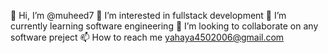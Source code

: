 👋 Hi, I’m @muheed7
👀 I’m interested in fullstack development
🌱 I’m currently learning software engineering
💞️ I’m looking to collaborate on any software preject
📫 How to reach me yahaya4502006@gmail.com
